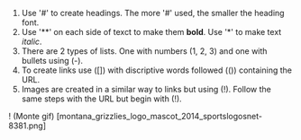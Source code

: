 1. Use '#' to create headings. The more '#' used, the smaller the heading font.
2. Use '**' on each side of texct to make them **bold**. Use '*' to make text *italic*.
3. There are 2 types of lists. One with numbers (1, 2, 3) and one with bullets using (-).
4. To create links use ([]) with discriptive words followed (()) containing the URL.
5. Images are created in a similar way to links but using (!). Follow the same steps with the URL but begin with (!).

! (Monte gif) [montana_grizzlies_logo_mascot_2014_sportslogosnet-8381.png]
